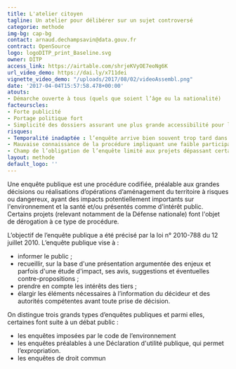 ```yaml
---
title: L'atelier citoyen
tagline: Un atelier pour délibérer sur un sujet controversé
categorie: methode
img-bg: cap-bg
contact: arnaud.dechampsavin@data.gouv.fr
contract: OpenSource
logo: logoDITP_print_Baseline.svg
owner: DITP
access_link: https://airtable.com/shrjeKVyOE7eoNg6K
url_video_demo: https://dai.ly/x711dei
vignette_video_demo: "/uploads/2017/08/02/videoAssembl.png"
date: '2017-04-04T15:57:58.478+00:00'
atouts:
- Démarche ouverte à tous (quels que soient l’âge ou la nationalité)
facteurscles:
- Forte publicité 
- Portage politique fort
- Simplicité des dossiers assurant une plus grande accessibilité pour le grand public
risques:
- Temporalité inadaptée : l’enquête arrive bien souvent trop tard dans le cours de l’évolution du projet. - Technicité des dossiers pour le grand public
- Mauvaise connaissance de la procédure impliquant une faible participation du grand public
- Champ de l’obligation de l’enquête limité aux projets dépassant certains seuils techniques et financiers, au détriment de petits projets peu coûteux mais pouvant avoir des impacts environnementaux majeurs
layout: methode
default_logo: ''
---
```


Une enquête publique est une procédure codifiée, préalable aux grandes décisions ou réalisations d’opérations d’aménagement du territoire à risques ou dangereux, ayant des impacts potentiellement importants sur l'environnement et la santé et/ou présentés comme d'intérêt public. Certains projets (relevant notamment de la Défense nationale) font l'objet de dérogation à ce type de procédure.

L’objectif de l’enquête publique a été précisé par la loi n° 2010-788 du 12 juillet 2010. 
L’enquête publique vise à :  
* informer le public ;  
* recueillir, sur la base d'une présentation argumentée des enjeux et parfois d'une étude d'impact, ses avis, suggestions et éventuelles contre-propositions ; 
* prendre en compte les intérêts des tiers ; 
* élargir les éléments nécessaires à l’information du décideur et des autorités compétentes avant toute prise de décision. 

On distingue trois grands types d’enquêtes publiques et parmi elles, certaines font suite à un débat public :  
* les enquêtes imposées par le code de l’environnement  
* les enquêtes préalables à une Déclaration d'utilité publique, qui permet l’expropriation. 
* les enquêtes de droit commun 